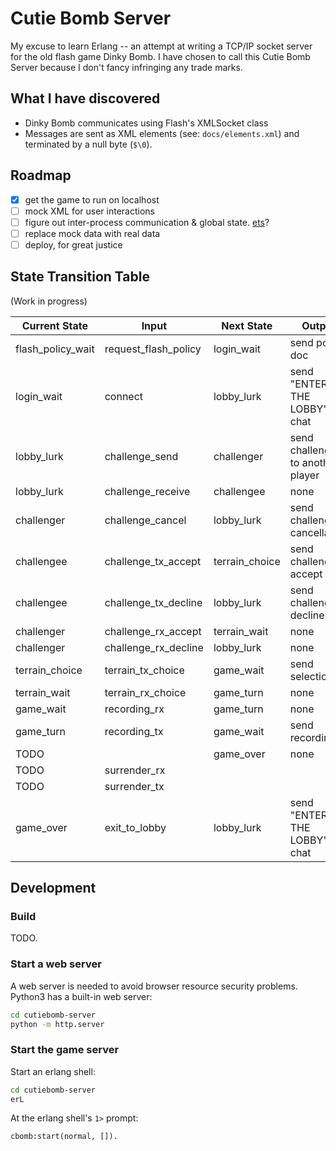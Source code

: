 # Cutie Bomb Server
My excuse to learn Erlang -- an attempt at writing a TCP/IP socket server for the old flash game Dinky Bomb.  I have chosen to call this Cutie Bomb Server because I don't fancy infringing any trade marks.

## What I have discovered

* Dinky Bomb communicates using Flash's XMLSocket class
* Messages are sent as XML elements (see: `docs/elements.xml`) and terminated by a null byte (`$\0`).

## Roadmap

- [x] get the game to run on localhost
- [ ] mock XML for user interactions
- [ ] figure out inter-process communication & global state. [ets](http://erlang.org/doc/man/ets.html)?
- [ ] replace mock data with real data
- [ ] deploy, for great justice

## State Transition Table
(Work in progress)

| Current State     | Input                | Next State     | Output                           |
|-------------------|----------------------|----------------|----------------------------------|
| flash_policy_wait | request_flash_policy | login_wait     | send policy doc                  |
| login_wait        | connect              | lobby_lurk     | send "ENTERED THE LOBBY" chat    |
| lobby_lurk        | challenge_send       | challenger     | send challenge to another player |
| lobby_lurk        | challenge_receive    | challengee     | none                             |
| challenger        | challenge_cancel     | lobby_lurk     | send challenge cancellation      |
| challengee        | challenge_tx_accept  | terrain_choice | send challenge accept            |
| challengee        | challenge_tx_decline | lobby_lurk     | send challenge decline           |
| challenger        | challenge_rx_accept  | terrain_wait   | none                             |
| challenger        | challenge_rx_decline | lobby_lurk     | none                             |
| terrain_choice    | terrain_tx_choice    | game_wait      | send selection                   |
| terrain_wait      | terrain_rx_choice    | game_turn      | none                             |
| game_wait         | recording_rx         | game_turn      | none                             |
| game_turn         | recording_tx         | game_wait      | send recording                   |
| TODO              |                      | game_over      | none                             |
| TODO              | surrender_rx         |                |                                  |
| TODO              | surrender_tx         |                |                                  |
| game_over         | exit_to_lobby        | lobby_lurk     | send "ENTERED THE LOBBY" chat    |

## Development

### Build
TODO.

### Start a web server

A web server is needed to avoid browser resource security problems.
Python3 has a built-in web server:

```bash
cd cutiebomb-server
python -m http.server
```

### Start the game server
Start an erlang shell:
```bash
cd cutiebomb-server
erL
```

At the erlang shell's `1>` prompt:

```
cbomb:start(normal, []).
```
